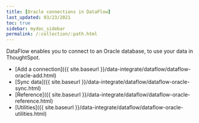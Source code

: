 ```yaml
---
title: [Oracle connections in DataFlow]
last_updated: 03/23/2021
toc: true
sidebar: mydoc_sidebar
permalink: /:collection/:path.html
---
```

DataFlow enables you to connect to an Oracle database, to use your data in ThoughtSpot.

- [Add a connection]({{ site.baseurl }}/data-integrate/dataflow/dataflow-oracle-add.html)
- [Sync data]({{ site.baseurl }}/data-integrate/dataflow/dataflow-oracle-sync.html)
- [Reference]({{ site.baseurl }}/data-integrate/dataflow/dataflow-oracle-reference.html)
- [Utilities]({{ site.baseurl }}/data-integrate/dataflow/dataflow-oracle-utilities.html)
